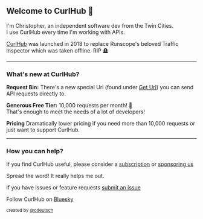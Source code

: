 ## Welcome to CurlHub 👋️

I'm Christopher, an independent software dev from the Twin Cities.  
I use CurlHub every time I'm working with APIs.

[CurlHub](https://curlhub.io) was launched in 2018 to replace Runscope's beloved Traffic Inspector which was taken offline. RIP 🪦️

---------------------------------------

### What's new at CurlHub?

**Request Bin:** There's a new special Url (found under [Get Url](https://curlhub.io/proxy)) you can send API requests directly to. 

**Generous Free Tier:** 10,000 requests per month! 🎉  
That's enough to meet the needs of a lot of developers!

**Pricing** Dramatically lower pricing if you need more than 10,000 requests or just want to support CurlHub.

---------------------------------------

### How you can help?

If you find CurlHub useful, please consider a [subscription](https://curlhub.io/pricing) or [sponsoring us](https://github.com/sponsors/curlhub)

Spread the word! It really helps me out.

If you have issues or feature requests [submit an issue](https://github.com/curlhub/curlhub/issues)

Follow CurlHub on [Bluesky](https://bsky.app/profile/curlhub.bsky.social)

<sup>created by [@cdeutsch](https://github.com/cdeutsch)</sup>

